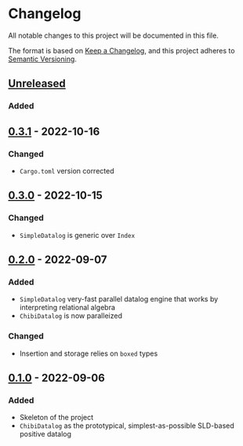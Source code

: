 # Changelog
All notable changes to this project will be documented in this file.

The format is based on [Keep a Changelog](https://keepachangelog.com/en/1.0.0/),
and this project adheres to [Semantic Versioning](https://semver.org/spec/v2.0.0.html).

## [Unreleased]
### Added

## [0.3.1] - 2022-10-16
### Changed
- `Cargo.toml` version corrected

## [0.3.0] - 2022-10-15
### Changed
- `SimpleDatalog` is generic over `Index`

## [0.2.0] - 2022-09-07
### Added
- `SimpleDatalog` very-fast parallel datalog engine that works by interpreting relational algebra
- `ChibiDatalog` is now paralleized

### Changed
- Insertion and storage relies on `boxed` types

## [0.1.0] - 2022-09-06
### Added
- Skeleton of the project
- `ChibiDatalog` as the prototypical, simplest-as-possible SLD-based positive datalog

[Unreleased]: https://github.com/brurucy/shapiro/compare/v0.3.1...HEAD
[0.3.1]: https://github.com/brurucy/shapiro/releases/tag/v0.3.1	
[0.3.0]: https://github.com/brurucy/shapiro/releases/tag/v0.3.0
[0.2.0]: https://github.com/brurucy/shapiro/releases/tag/v0.2.0
[0.1.0]: https://github.com/brurucy/shapiro/releases/tag/v0.1.0
